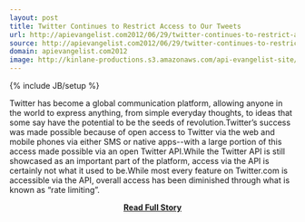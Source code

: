 ```yaml
---
layout: post
title: Twitter Continues to Restrict Access to Our Tweets
url: http://apievangelist.com2012/06/29/twitter-continues-to-restrict-access-to-our-tweets/
source: http://apievangelist.com2012/06/29/twitter-continues-to-restrict-access-to-our-tweets/
domain: apievangelist.com2012
image: http://kinlane-productions.s3.amazonaws.com/api-evangelist-site/blog/twitter-access.png
---
```

{% include JB/setup %}<p>Twitter has become a global communication platform, allowing anyone in the world to express anything, from simple everyday thoughts, to ideas that some say have the potential to be the seeds of revolution.Twitter’s success was made possible because of open access to Twitter via the web and mobile phones via either SMS or native apps--with a large portion of this access made possible via an open Twitter API.While the Twitter API is still showcased as an important part of the platform, access via the API is certainly not what it used to be.While most every feature on Twitter.com is accessible via the API, overall access has been diminished through what is known as “rate limiting”.</p>
<center><p><a href="http://apievangelist.com2012/06/29/twitter-continues-to-restrict-access-to-our-tweets/" style='padding:25px; font-sze:18px; font-weight: bold;'>Read Full Story</a></p></center>
